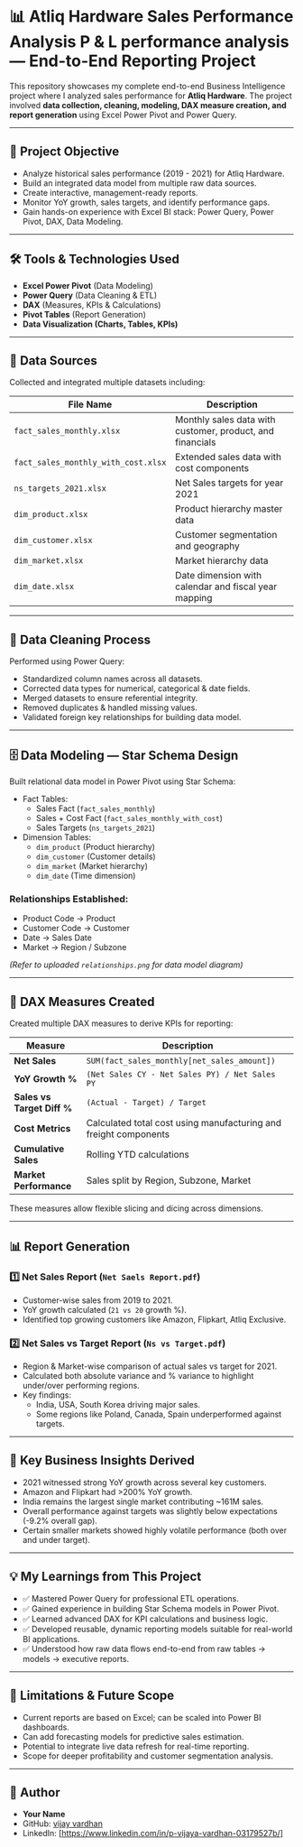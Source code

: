 # 📊 Atliq Hardware Sales Performance Analysis P & L performance analysis — End-to-End Reporting Project

This repository showcases my complete end-to-end Business Intelligence project where I analyzed sales performance for **Atliq Hardware**. The project involved **data collection, cleaning, modeling, DAX measure creation, and report generation** using Excel Power Pivot and Power Query.

---

## 🎯 Project Objective

- Analyze historical sales performance (2019 - 2021) for Atliq Hardware.
- Build an integrated data model from multiple raw data sources.
- Create interactive, management-ready reports.
- Monitor YoY growth, sales targets, and identify performance gaps.
- Gain hands-on experience with Excel BI stack: Power Query, Power Pivot, DAX, Data Modeling.

---

## 🛠 Tools & Technologies Used

- **Excel Power Pivot** (Data Modeling)
- **Power Query** (Data Cleaning & ETL)
- **DAX** (Measures, KPIs & Calculations)
- **Pivot Tables** (Report Generation)
- **Data Visualization (Charts, Tables, KPIs)**

---

## 📂 Data Sources

Collected and integrated multiple datasets including:

| File Name | Description |
|-----------|-------------|
| `fact_sales_monthly.xlsx` | Monthly sales data with customer, product, and financials |
| `fact_sales_monthly_with_cost.xlsx` | Extended sales data with cost components |
| `ns_targets_2021.xlsx` | Net Sales targets for year 2021 |
| `dim_product.xlsx` | Product hierarchy master data |
| `dim_customer.xlsx` | Customer segmentation and geography |
| `dim_market.xlsx` | Market hierarchy data |
| `dim_date.xlsx` | Date dimension with calendar and fiscal year mapping |

---

## 🧹 Data Cleaning Process

Performed using Power Query:

- Standardized column names across all datasets.
- Corrected data types for numerical, categorical & date fields.
- Merged datasets to ensure referential integrity.
- Removed duplicates & handled missing values.
- Validated foreign key relationships for building data model.

---

## 🗄 Data Modeling — Star Schema Design

Built relational data model in Power Pivot using Star Schema:

- Fact Tables:
  - Sales Fact (`fact_sales_monthly`)
  - Sales + Cost Fact (`fact_sales_monthly_with_cost`)
  - Sales Targets (`ns_targets_2021`)
- Dimension Tables:
  - `dim_product` (Product hierarchy)
  - `dim_customer` (Customer details)
  - `dim_market` (Market hierarchy)
  - `dim_date` (Time dimension)

### Relationships Established:

- Product Code → Product
- Customer Code → Customer
- Date → Sales Date
- Market → Region / Subzone

*(Refer to uploaded `relationships.png` for data model diagram)*

---

## 📐 DAX Measures Created

Created multiple DAX measures to derive KPIs for reporting:

| Measure | Description |
|---------|-------------|
| **Net Sales** | `SUM(fact_sales_monthly[net_sales_amount])` |
| **YoY Growth %** | `(Net Sales CY - Net Sales PY) / Net Sales PY` |
| **Sales vs Target Diff %** | `(Actual - Target) / Target` |
| **Cost Metrics** | Calculated total cost using manufacturing and freight components |
| **Cumulative Sales** | Rolling YTD calculations |
| **Market Performance** | Sales split by Region, Subzone, Market |

These measures allow flexible slicing and dicing across dimensions.

---

## 📊 Report Generation

### 1️⃣ Net Sales Report (`Net Saels Report.pdf`)

- Customer-wise sales from 2019 to 2021.
- YoY growth calculated (`21 vs 20` growth %).
- Identified top growing customers like Amazon, Flipkart, Atliq Exclusive.

### 2️⃣ Net Sales vs Target Report (`Ns vs Target.pdf`)

- Region & Market-wise comparison of actual sales vs target for 2021.
- Calculated both absolute variance and % variance to highlight under/over performing regions.
- Key findings:
  - India, USA, South Korea driving major sales.
  - Some regions like Poland, Canada, Spain underperformed against targets.

---

## 🚀 Key Business Insights Derived

- 2021 witnessed strong YoY growth across several key customers.
- Amazon and Flipkart had >200% YoY growth.
- India remains the largest single market contributing ~161M sales.
- Overall performance against targets was slightly below expectations (-9.2% overall gap).
- Certain smaller markets showed highly volatile performance (both over and under target).

---

## 💡 My Learnings from This Project

- ✅ Mastered Power Query for professional ETL operations.
- ✅ Gained experience in building Star Schema models in Power Pivot.
- ✅ Learned advanced DAX for KPI calculations and business logic.
- ✅ Developed reusable, dynamic reporting models suitable for real-world BI applications.
- ✅ Understood how raw data flows end-to-end from raw tables → models → executive reports.

---

## 📌 Limitations & Future Scope

- Current reports are based on Excel; can be scaled into Power BI dashboards.
- Can add forecasting models for predictive sales estimation.
- Potential to integrate live data refresh for real-time reporting.
- Scope for deeper profitability and customer segmentation analysis.

---

## 📖 Author

- **Your Name**
- GitHub: [vijay vardhan](https://github.com/vijay33391)
- LinkedIn: [https://www.linkedin.com/in/p-vijaya-vardhan-03179527b/]



